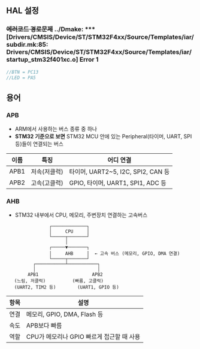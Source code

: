 ## HAL 설정 
### ~~에러코드 경로문제~~ ../Dmake: *** [Drivers/CMSIS/Device/ST/STM32F4xx/Source/Templates/iar/subdir.mk:85: Drivers/CMSIS/Device/ST/STM32F4xx/Source/Templates/iar/startup_stm32f401xc.o] Error 1

```c
//BTN = PC13
//LED = PA5
```
 ## 용어 
 ### APB
- ARM에서 사용하는 버스 종류 중 하나  
- **STM32 기준으로 보면** STM32 MCU 안에 있는 Peripheral(타이머, UART, SPI 등)들이 연결되는 버스
 
|이름|	특징|	어디 연결|
|--|--|--|
|APB1|	저속(저클럭)|	타이머, UART2~5, I2C, SPI2, CAN 등|
|APB2|	고속(고클럭)|	GPIO, 타이머, UART1, SPI1, ADC 등|

### AHB
- STM32 내부에서 CPU, 메모리, 주변장치 연결하는 고속버스
```
                ┌─────────────┐
                │     CPU     │
                └─────┬───────┘
                      │
                ┌─────▼───────┐
                │     AHB     │  ← 고속 버스 (메모리, GPIO, DMA 연결)
                └─────┬───────┘
          ┌───────────┴───────────┐
          │                       │
        APB1                    APB2
   (느림, 저클럭)          (빠름, 고클럭)
   (UART2, TIM2 등)        (UART1, GPIO 등)

```
|항목|	설명|
|--|--|
|연결|	메모리, GPIO, DMA, Flash 등|
|속도|	APB보다 빠름|
|역할|	CPU가 메모리나 GPIO 빠르게 접근할 때 사용|
 
 
